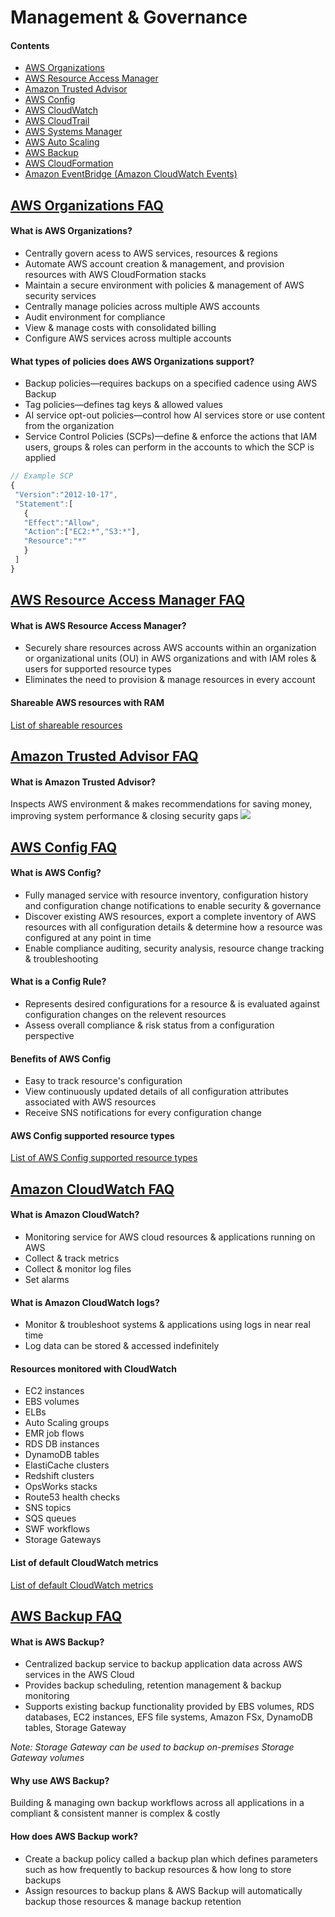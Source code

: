# Management & Governance
#### Contents
- [AWS Organizations](https://github.com/alxojy/AWS-SAA-C02/blob/main/management-governance/README.md#aws-organizations-faq)
- [AWS Resource Access Manager](https://github.com/alxojy/AWS-SAA-C02/blob/main/management-governance/README.md#aws-resource-access-manager-faq)
- [Amazon Trusted Advisor](https://github.com/alxojy/AWS-SAA-C02/blob/main/management-governance/README.md#amazon-trusted-advisor-faq)
- [AWS Config](https://github.com/alxojy/AWS-SAA-C02/blob/main/management-governance/README.md#aws-config-faq)
- [AWS CloudWatch](https://github.com/alxojy/AWS-SAA-C02/blob/main/management-governance/README.md#amazon-cloudwatch-faq)
- [AWS CloudTrail]()
- [AWS Systems Manager]()
- [AWS Auto Scaling]()
- [AWS Backup](https://github.com/alxojy/AWS-SAA-C02/blob/main/management-governance/README.md#aws-backup-faq)
- [AWS CloudFormation]()
- [Amazon EventBridge (Amazon CloudWatch Events)]()

## [AWS Organizations FAQ](https://aws.amazon.com/organizations/faqs/)
#### What is AWS Organizations?
- Centrally govern acess to AWS services, resources & regions
- Automate AWS account creation & management, and provision resources with AWS CloudFormation stacks
- Maintain a secure environment with policies & management of AWS security services
- Centrally manage policies across multiple AWS accounts
- Audit environment for compliance
- View & manage costs with consolidated billing
- Configure AWS services across multiple accounts

#### What types of policies does AWS Organizations support?
- Backup policies—requires backups on a specified cadence using AWS Backup
- Tag policies—defines tag keys & allowed values
- AI service opt-out policies—control how AI services store or use content from the organization
- Service Control Policies (SCPs)—define & enforce the actions that IAM users, groups & roles can perform in the accounts to which the SCP is applied

```javascript
// Example SCP
{ 
 "Version":"2012-10-17", 
 "Statement":[ 
   { 
   "Effect":"Allow", 
   "Action":["EC2:*","S3:*"], 
   "Resource":"*" 
   } 
 ] 
}
```

## [AWS Resource Access Manager FAQ](https://aws.amazon.com/ram/faqs/)
#### What is AWS Resource Access Manager?
- Securely share resources across AWS accounts within an organization or organizational units (OU) in AWS organizations and with IAM roles & users for supported resource types
- Eliminates the need to provision & manage resources in every account

#### Shareable AWS resources with RAM
[List of shareable resources](https://docs.aws.amazon.com/ram/latest/userguide/shareable.html)

## [Amazon Trusted Advisor FAQ](https://www.amazonaws.cn/en/support/trustedadvisor/faq/)
#### What is Amazon Trusted Advisor?
Inspects AWS environment & makes recommendations for saving money, improving system performance & closing security gaps
![](https://d1.awsstatic.com/support/jp/Trusted%20Advisor%20best%20practice%20checks%20categories.76a13b0b2bf982c874d0d03e6138b7b73e45680c.png)

## [AWS Config FAQ](https://aws.amazon.com/config/faq/)
#### What is AWS Config?
- Fully managed service with resource inventory, configuration history and configuration change notifications to enable security & governance
- Discover existing AWS resources, export a complete inventory of AWS resources with all configuration details & determine how a resource was configured at any point in time
- Enable compliance auditing, security analysis, resource change tracking & troubleshooting

#### What is a Config Rule?
- Represents desired configurations for a resource & is evaluated against configuration changes on the relevent resources
- Assess overall compliance & risk status from a configuration perspective

#### Benefits of AWS Config
- Easy to track resource's configuration
- View continuously updated details of all configuration attributes associated with AWS resources
- Receive SNS notifications for every configuration change

#### AWS Config supported resource types
[List of AWS Config supported resource types](https://docs.aws.amazon.com/config/latest/developerguide/resource-config-reference.html#supported-resources)

## [Amazon CloudWatch FAQ](https://aws.amazon.com/cloudwatch/faqs/)
#### What is Amazon CloudWatch?
- Monitoring service for AWS cloud resources & applications running on AWS
- Collect & track metrics
- Collect & monitor log files
- Set alarms

#### What is Amazon CloudWatch logs?
- Monitor & troubleshoot systems & applications using logs in near real time
- Log data can be stored & accessed indefinitely 

#### Resources monitored with CloudWatch
- EC2 instances
- EBS volumes
- ELBs
- Auto Scaling groups
- EMR job flows
- RDS DB instances
- DynamoDB tables
- ElastiCache clusters
- Redshift clusters
- OpsWorks stacks
- Route53 health checks
- SNS topics
- SQS queues
- SWF workflows
- Storage Gateways

#### List of default CloudWatch metrics
[List of default CloudWatch metrics](https://docs.aws.amazon.com/AWSEC2/latest/UserGuide/viewing_metrics_with_cloudwatch.html)

## [AWS Backup FAQ](https://aws.amazon.com/backup/faqs/)
#### What is AWS Backup?
- Centralized backup service to backup application data across AWS services in the AWS Cloud
- Provides backup scheduling, retention management & backup monitoring
- Supports existing backup functionality provided by EBS volumes, RDS databases, EC2 instances, EFS file systems, Amazon FSx, DynamoDB tables, Storage Gateway 

*Note: Storage Gateway can be used to backup on-premises Storage Gateway volumes*

#### Why use AWS Backup?
Building & managing own backup workflows across all applications in a compliant & consistent manner is complex & costly

#### How does AWS Backup work?
- Create a backup policy called a backup plan which defines parameters such as how frequently to backup resources & how long to store backups
- Assign resources to backup plans & AWS Backup will automatically backup those resources & manage backup retention
